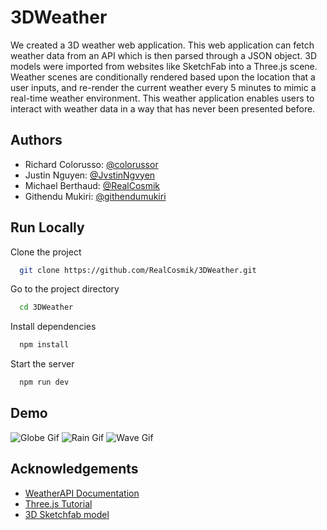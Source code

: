 
# 3DWeather

We created a 3D weather web application. This web application can fetch weather data from an API which is then parsed through a JSON object. 3D models were imported from websites like SketchFab into a Three.js scene. Weather scenes are conditionally rendered based upon the location that a user inputs, and re-render the current weather every 5 minutes to mimic a real-time weather environment. This weather application enables users to interact with weather data in a way that has never been presented before.



## Authors

- Richard Colorusso: [@colorussor](https://github.com/colorussor)
- Justin Nguyen: [@JvstinNgvyen](https://github.com/JvstinNgvyen)
- Michael Berthaud: [@RealCosmik](https://github.com/RealCosmik)
- Githendu Mukiri: [@githendumukiri](https://github.com/githendumukiri) 
## Run Locally

Clone the project

```bash
  git clone https://github.com/RealCosmik/3DWeather.git
```

Go to the project directory

```bash
  cd 3DWeather
```

Install dependencies

```bash
  npm install
```

Start the server

```bash
  npm run dev
```

## Demo
![Globe Gif](https://i.gyazo.com/36456823584f9560f7d9e2b0d88d6c89.gif)
![Rain Gif](https://i.gyazo.com/da340b0fe79541d5118dbd723b426c27.gif)
![Wave Gif](https://i.gyazo.com/8a00385ad68f09136b32219f996b78d5.gif)

## Acknowledgements

 - [WeatherAPI Documentation](https://www.weatherapi.com/docs/)
 - [Three.js Tutorial](https://www.threejs-journey.com/)
 - [3D Sketchfab model](https://sketchfab.com/)

